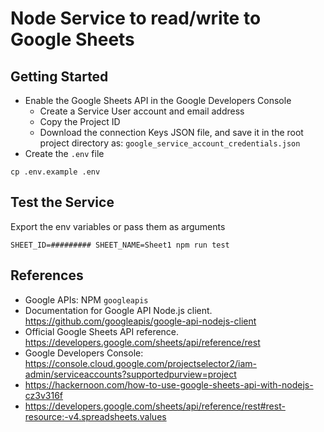 # Node Service to read/write to Google Sheets

## Getting Started

- Enable the Google Sheets API in the Google Developers Console
  - Create a Service User account and email address
  - Copy the Project ID
  - Download the connection Keys JSON file, and save it in the root project directory as: `google_service_account_credentials.json`
- Create the `.env` file

```
cp .env.example .env
```

## Test the Service

Export the env variables or pass them as arguments

```
SHEET_ID=######### SHEET_NAME=Sheet1 npm run test
```

## References

- Google APIs: NPM `googleapis`
- Documentation for Google API Node.js client. https://github.com/googleapis/google-api-nodejs-client
- Official Google Sheets API reference. https://developers.google.com/sheets/api/reference/rest
- Google Developers Console: https://console.cloud.google.com/projectselector2/iam-admin/serviceaccounts?supportedpurview=project
- https://hackernoon.com/how-to-use-google-sheets-api-with-nodejs-cz3v316f
- https://developers.google.com/sheets/api/reference/rest#rest-resource:-v4.spreadsheets.values
